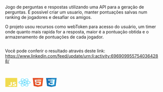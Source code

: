Jogo de perguntas e respostas utilizando uma API para a geração de perguntas. É possivel criar um usuario, manter pontuações salvas num ranking de jogadores e desafiar os amigos.

O projeto usou recursos como webToken para acesso do usuário, um timer onde quanto mais rapida for a resposta, maior é a pontuação obtida e o armazenamento de pontuações de cada jogador.

##
 
Você pode conferir o resultado através deste link: https://www.linkedin.com/feed/update/urn:li:activity:6969099557540364288/

##

<div style="display: inline_block"><br>
  <img align="center" alt="Niko-Js" height="30" width="40" src="https://raw.githubusercontent.com/devicons/devicon/master/icons/javascript/javascript-plain.svg">
  <img align="center" alt="Niko-React" height="30" width="40" src="https://raw.githubusercontent.com/devicons/devicon/master/icons/react/react-original.svg">
  <img align="center" alt="Niko-HTML" height="30" width="40" src="https://raw.githubusercontent.com/devicons/devicon/master/icons/html5/html5-original.svg">
  <img align="center" alt="Niko-CSS" height="30" width="40" src="https://raw.githubusercontent.com/devicons/devicon/master/icons/css3/css3-original.svg">
</div>
